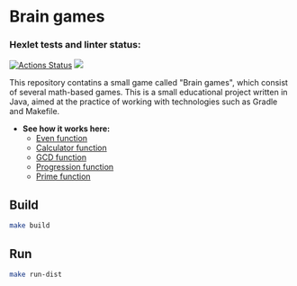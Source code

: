 # Brain games

### Hexlet tests and linter status:
[![Actions Status](https://github.com/Linkshegelianer/java-project-61/workflows/hexlet-check/badge.svg)](https://github.com/Linkshegelianer/java-project-61/actions)
<a href="https://codeclimate.com/github/Linkshegelianer/java-project-61/maintainability"><img src="https://api.codeclimate.com/v1/badges/e9f55103715222e38df9/maintainability" /></a> 

This repository contatins a small game called "Brain games", which consist of several math-based games. This is a small educational project written in Java, aimed at the practice of working with technologies such as Gradle and Makefile. 

* **See how it works here:**
  * [Even function](https://asciinema.org/a/hzGX8ZCjG6W3kEjXAiRb5307f)
  * [Calculator function](https://asciinema.org/a/DlmPkzLBkGYmNQPlwQ0GSFInG)
  * [GCD function](https://asciinema.org/a/V4ATlJqjMC0hM9K9SRjRhR1UB)
  * [Progression function](https://asciinema.org/a/2fUuyfvDQp65onPhu5wffrPaW)
  * [Prime function](https://asciinema.org/a/KsWnqb9Z1K7cboONrlHluwGBh)

## Build

```sh
make build
```

## Run
```sh
make run-dist
```
